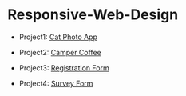 <h1>Responsive-Web-Design</h1>
<ul>
  <li>
    <p>Project1: <a href="https://im-usb.github.io/Responsive-Web-Design/cat-photo-app/" target="_blank"> Cat Photo App</a></p>
  </li>
  <li>
    <p>Project2: <a href="https://im-usb.github.io/Responsive-Web-Design/camper-coffee/" target="_blank"> Camper Coffee</a></p>
  </li>
  <li>
    <p>Project3: <a href="https://im-usb.github.io/Responsive-Web-Design/registration-form/" target="_blank"> Registration Form</a></p>
  </li>
  <li>
    <p>Project4: <a href="https://im-usb.github.io/Responsive-Web-Design/survey-form/" target="_blank"> Survey Form</a></p>
  </li>
</ul>
